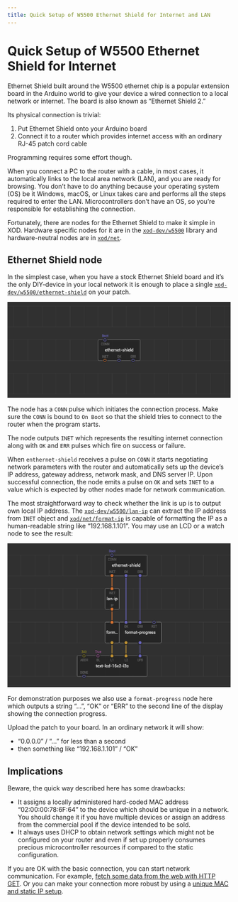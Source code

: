 ```yaml
---
title: Quick Setup of W5500 Ethernet Shield for Internet and LAN
---
```


# Quick Setup of W5500 Ethernet Shield for Internet

Ethernet Shield built around the W5500 ethernet chip is a popular extension
board in the Arduino world to give your device a wired connection to a local
network or internet. The board is also known as “Ethernet Shield 2.”

Its physical connection is trivial:

1.  Put Ethernet Shield onto your Arduino board
2.  Connect it to a router which provides internet access with an ordinary RJ-45
    patch cord cable

Programming requires some effort though.

When you connect a PC to the router with a cable, in most cases, it
automatically links to the local area network (LAN), and you are ready for
browsing. You don’t have to do anything because your operating system (OS) be it
Windows, macOS, or Linux takes care and performs all the steps required to enter
the LAN. Microcontrollers don’t have an OS, so you’re responsible for
establishing the connection.

Fortunately, there are nodes for the Ethernet Shield to make it simple in XOD.
Hardware specific nodes for it are in the
[`xod-dev/w5500`](https://xod.io/libs/xod-dev/w5500/) library and
hardware-neutral nodes are in [`xod/net`](https://xod.io/libs/xod/net/).

## Ethernet Shield node

In the simplest case, when you have a stock Ethernet Shield board and it’s the
only DIY-device in your local network it is enough to place a single
[`xod-dev/w5500/ethernet-shield`](https://xod.io/libs/xod-dev/w5500/ethernet-shield/)
on your patch.

![Ehternet shield node](./ethernet-shield.patch.png)

The node has a `CONN` pulse which initiates the connection process. Make sure
the `CONN` is bound to `On Boot` so that the shield tries to connect to the
router when the program starts.

The node outputs `INET` which represents the resulting internet connection along
with `OK` and `ERR` pulses which fire on success or failure.

When `enthernet-shield` receives a pulse on `CONN` it starts negotiating network
parameters with the router and automatically sets up the device’s IP address,
gateway address, network mask, and DNS server IP. Upon successful connection,
the node emits a pulse on `OK` and sets `INET` to a value which is expected by
other nodes made for network communication.

The most straightforward way to check whether the link is up is to output own
local IP address. The
[`xod-dev/w5500/lan-ip`](https://xod.io/libs/xod-dev/w5500/lan-ip/) can extract
the IP address from `INET` object and
[`xod/net/format-ip`](https://xod.io/libs/xod/net/format-ip/) is capable of
formatting the IP as a human-readable string like “192.168.1.101”. You may use
an LCD or a watch node to see the result:

![LAN IP output](./lan-ip-output.patch.png)

For demonstration purposes we also use a `format-progress` node here which
outputs a string “...”, “OK” or “ERR” to the second line of the display showing
the connection progress.

Upload the patch to your board. In an ordinary network it will show:

- “0.0.0.0” / “...” for less than a second
- then something like “192.168.1.101” / “OK”

## Implications

Beware, the quick way described here has some drawbacks:

- It assigns a locally administered hard-coded MAC address “02:00:00:78:6F:64”
  to the device which should be unique in a network. You should change it if you
  have multiple devices or assign an address from the commercial pool if the
  device intended to be sold.
- It always uses DHCP to obtain network settings which might not be configured
  on your router and even if set up properly consumes precious microcontroller
  resources if compared to the static configuration.

If you are OK with the basic connection, you can start network communication.
For example, [fetch some data from the web with HTTP GET](../http-get/). Or you
can make your connection more robust by using a
[unique MAC and static IP setup](../w5500-advanced/).
